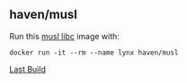 ## haven/musl

Run this [musl libc][] image with:

    docker run -it --rm --name lynx haven/musl

[Last Build][packages]

[musl libc]: https://www.musl-libc.org/
[packages]: PACKAGES.md
